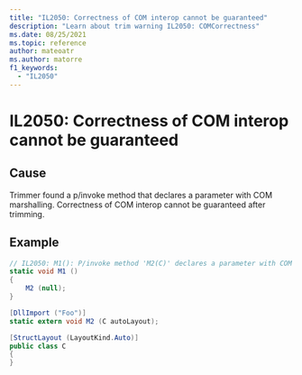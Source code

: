 ```yaml
---
title: "IL2050: Correctness of COM interop cannot be guaranteed"
description: "Learn about trim warning IL2050: COMCorrectness"
ms.date: 08/25/2021
ms.topic: reference
author: mateoatr
ms.author: matorre
f1_keywords:
  - "IL2050"
---
```

# IL2050: Correctness of COM interop cannot be guaranteed

## Cause

Trimmer found a p/invoke method that declares a parameter with COM marshalling.
Correctness of COM interop cannot be guaranteed after trimming.

## Example

```C#
// IL2050: M1(): P/invoke method 'M2(C)' declares a parameter with COM marshalling. Correctness of COM interop cannot be guaranteed after trimming. Interfaces and interface members might be removed.
static void M1 ()
{
	M2 (null);
}

[DllImport ("Foo")]
static extern void M2 (C autoLayout);

[StructLayout (LayoutKind.Auto)]
public class C
{
}
```